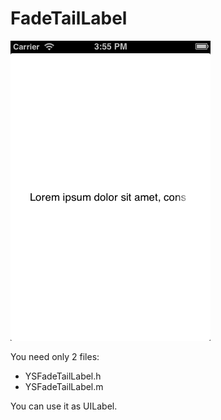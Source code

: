 FadeTailLabel
=============

![Alt text](https://github.com/yoshimin/FadeTailLabel/blob/master/screenShot.png)

You need only 2 files:

* YSFadeTailLabel.h  
* YSFadeTailLabel.m

You can use it as UILabel.
